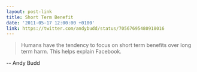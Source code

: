 ```yaml
---
layout: post-link
title: Short Term Benefit
date: '2011-05-17 12:00:00 +0100'
link: https://twitter.com/andybudd/status/70567695480918016
---
```

> Humans have the tendency to focus on short term benefits over long term harm. This helps explain Facebook.

-- Andy Budd